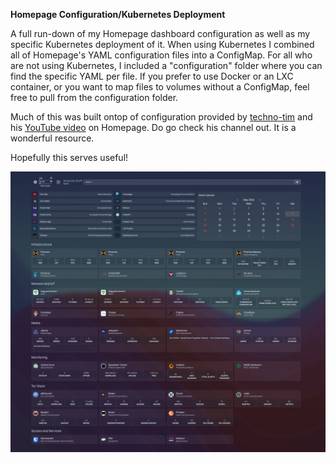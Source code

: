 **Homepage Configuration/Kubernetes Deployment**

A full run-down of my Homepage dashboard configuration as well as my specific Kubernetes deployment of it.
When using Kubernetes I combined all of Homepage's YAML configuration files into a ConfigMap.
For all who are not using Kubernetes, I included a "configuration" folder where you can find the specific YAML per file. If you prefer to use Docker or an LXC container, or you want to map files to volumes without a ConfigMap, feel free to pull from the configuration folder.

Much of this was built ontop of configuration provided by [techno-tim](https://github.com/techno-tim) and his [YouTube video](https://youtu.be/mC3tjysJ01E?si=O5Pk5-9jzgyePVJL) on Homepage. Do go check his channel out. It is a wonderful resource.

Hopefully this serves useful!

![Homepage Dashboard](HomepageDash.jpg)

